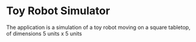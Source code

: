 Toy Robot Simulator
=====================

The application is a simulation of a toy robot moving on a square tabletop, of dimensions 5 units x 5 units

